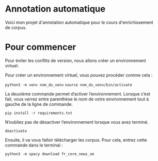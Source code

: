 # Annotation automatique
Voici mon projet d'annotation automatique pour le cours d'enrichissement de corpus.

# Pour commencer
Pour éviter les conflits de version, nous allons créer un environnement virtuel.

Pour créer un environnement virtuel, vous pouvez procéder comme cela : 

`python3 -m venv nom_du_venv`
`source nom_du_venv/bin/activate`


La deuxième commande permet d’activer l’environnement. Lorsque c’est fait, vous verrez entre parenthèse le nom de votre environnement tout à gauche de la ligne de commande.

`pip install -r requirements.txt`


N’oubliez pas de désactiver l’environnement lorsque vous avez terminé.

`deactivate`


Ensuite, il va vous falloir télécharger les corpus. Pour cela, entrez cette commande dans le terminal :

`python3 -m spacy download fr_core_news_sm` 

